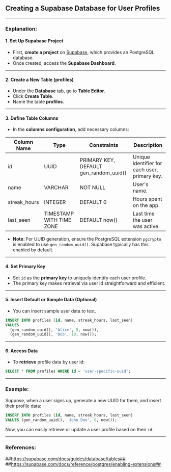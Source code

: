 ## Creating a Supabase Database for User Profiles

---

### Explanation:

#### 1. Set Up Supabase Project
- First, **create a project** on [Supabase](https://supabase.com/), which provides an PostgreSQL database.
- Once created, access the **Supabase Dashboard**.

---

#### 2. Create a New Table (profiles)
- Under the **Database** tab, go to **Table Editor**.
- Click **Create Table**.
- Name the table **profiles**.

---

#### 3. Define Table Columns
- In the **columns configuration**, add necessary columns:

| Column Name | Type               | Constraints                      | Description                                         |
| -------------- | ------------------ | -------------------------------- | --------------------------------------------------- |
| id             | UUID               | PRIMARY KEY, DEFAULT gen_random_uuid() | Unique identifier for each user, primary key.  |
| name           | VARCHAR            | NOT NULL                        | User's name.                                       |
| streak_hours   | INTEGER            | DEFAULT 0                     | Hours spent on the app.                            |
| last_seen      | TIMESTAMP WITH TIME ZONE | DEFAULT now()                | Last time the user was active.                    |

- **Note:** For UUID generation, ensure the PostgreSQL extension `pgcrypto` is enabled to use `gen_random_uuid()`. Supabase typically has this enabled by default.

---

#### 4. Set Primary Key
- Set `id` as the **primary key** to uniquely identify each user profile.
- The primary key makes retrieval via user id straightforward and efficient.

---

#### 5. Insert Default or Sample Data (Optional)
- You can insert sample user data to test.

```sql
INSERT INTO profiles (id, name, streak_hours, last_seen)
VALUES
  (gen_random_uuid(), 'Alice', 5, now()),
  (gen_random_uuid(), 'Bob', 10, now());
```

---

#### 6. Access Data
- To **retrieve** profile data by user id:

```sql
SELECT * FROM profiles WHERE id = 'user-specific-uuid';
```

---

### Example:
Suppose, when a user signs up, generate a new UUID for them, and insert their profile data:

```sql
INSERT INTO profiles (id, name, streak_hours, last_seen)
VALUES (gen_random_uuid(), 'John Doe', 0, now());
```

Now, you can easily retrieve or update a user profile based on their `id`. 

---

### References:
##https://supabase.com/docs/guides/database/tables##  
##https://supabase.com/docs/reference/postgres/enabling-extensions##
